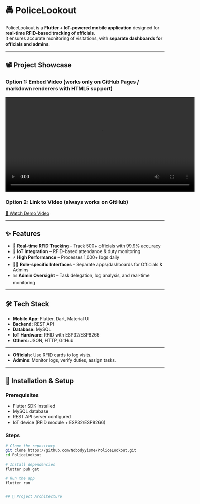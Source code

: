 # 🚔 PoliceLookout

PoliceLookout is a **Flutter + IoT-powered mobile application** designed for **real-time RFID-based tracking of officials**.  
It ensures accurate monitoring of visitations, with **separate dashboards for officials and admins**.  

---

## 📽️ Project Showcase

### Option 1: Embed Video (works only on GitHub Pages / markdown renderers with HTML5 support)
<video src="demo.mp4" controls width="600"></video>

### Option 2: Link to Video (always works on GitHub)
[🎥 Watch Demo Video](./demo.mp4)

---

## ✨ Features

- 📡 **Real-time RFID Tracking** – Track 500+ officials with 99.9% accuracy  
- 🔗 **IoT Integration** – RFID-based attendance & duty monitoring  
- ⚡ **High Performance** – Processes 1,000+ logs daily  
- 👨‍💻 **Role-specific Interfaces** – Separate apps/dashboards for Officials & Admins  
- 📊 **Admin Oversight** – Task delegation, log analysis, and real-time monitoring  

---

## 🛠 Tech Stack

- **Mobile App:** Flutter, Dart, Material UI  
- **Backend:** REST API  
- **Database:** MySQL  
- **IoT Hardware:** RFID with ESP32/ESP8266  
- **Others:** JSON, HTTP, GitHub  

---

- **Officials**: Use RFID cards to log visits.  
- **Admins**: Monitor logs, verify duties, assign tasks.  

---

## 🚀 Installation & Setup

### Prerequisites
- Flutter SDK installed  
- MySQL database  
- REST API server configured  
- IoT device (RFID module + ESP32/ESP8266)  

### Steps
```bash
# Clone the repository
git clone https://github.com/Nobodyyisme/PoliceLookout.git
cd PoliceLookout

# Install dependencies
flutter pub get

# Run the app
flutter run


## 📂 Project Architecture

